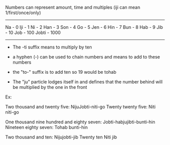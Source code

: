 Numbers can represent amount, time and multiples (iji can mean 1/first/once/only)
****
Na - 0
Iji - 1
Ni - 2
Han - 3
Son - 4
Go - 5
Jen - 6
Hin - 7
Bun - 8
Hab - 9
Jib - 10
Job - 100
Jobti - 1000
****
- The -ti suffix means to multiply by ten

- a hyphen (-) can be used to chain numbers and means to add to these numbers

- the "to-" suffix is to add ten so 19 would be tohab

- The "ju" particle lodges itself in and defines that the number behind will be multiplied by the one in the front

Ex:

Two thousand and twenty five:
NijuJobti-niti-go
Twenty twenty five:
Niti niti-go

One thousand nine hundred and eighty seven:
Jobti-habjujibti-bunti-hin
Nineteen eighty seven:
Tohab bunti-hin

Two thousand and ten:
Nijujobti-jib
Twenty ten
Niti jib
